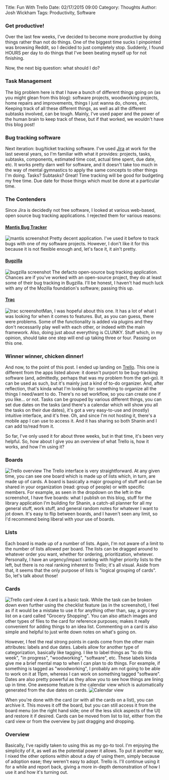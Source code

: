 Title: Fun With Trello
Date: 02/17/2015 09:00
Category: Thoughts
Author: Josh Wickham
Tags: Productivity, Software

### Get productive!
Over the last few weeks, I've decided to become more productive by doing things rather than not do things. One of the
biggest time sucks I pinpointed was browsing Reddit, so I decided to just completely stop. Suddenly, I found HOURS per
day to do things that I've been beating myself up for not finishing.

Now, the next big question: what should I do?

### Task Management
The big problem here is that I have a bunch of different things going on (as you might glean from this blog): software
projects, woodworking projects, home repairs and improvements, things I just wanna do, chores, etc. Keeping track of
all these different things, as well as all the different subtasks involved, can be tough. Mainly, I've used paper and
the power of the human brain to keep track of these, but if that worked, we wouldn't have this blog post!

### Bug tracking software
Next iteration: bug/ticket tracking software. I've used [Jira][jira] at work for the last several years, so I'm familiar with what
it provides: projects, tasks, subtasks, components, estimated time cost, actual time spent, due date, etc. It works
pretty darn well for software, and it doesn't take too much in the way of mental gymnastics to apply the same concepts
to other things I'm doing. Tasks? Subtasks? Great! Time tracking will be good for budgeting my free time. Due date for
those things which must be done at a particular time.

### The Contenders
Since Jira is decidedly not free software, I looked at various web-based, open source bug tracking applications. I 
rejected them for various reasons:

#### [Mantis Bug Tracker][mantis]
![mantis screenshot][mantis_ss]
Pretty decent application. I've used it before to track bugs with one of my software projects. However,
I don't like it for this because it is not flexible enough and, let's face it, it ain't pretty.

#### [Bugzilla][bugzilla]
![bugzilla screenshot][bugzilla_ss]
The defacto open-source bug tracking application. Chances are if you've worked with an open-source project,
they do at least some of their bug tracking in Bugzilla. I'll be honest, I haven't had much luck with
any of the Mozilla foundation's software; passing this up.

#### [Trac][trac]
![trac screenshot][trac_ss]Man, I was hopeful about this one. It has a lot of what I was looking for when it comes to features. But,
as you can guess, there were problems. Some of the functionality is added via plugins and they don't
necessarily play well with each other, or indeed with the main framework. Also, doing just about everything
is CLUNKY. Stuff which, in my opinion, should take one step will end up taking three or four. Passing on
this one.

### Winner winner, chicken dinner!
And now, to the point of this post. I ended up landing on [Trello][trello]. This one is different from the apps listed
above: it doesn't purport to be bug-tracking software (and, admittedly, perhaps that was my problem from the get-go). It can be used as such, but it's mainly just a kind of to-do
organizer. And, after reflection, that's kinda what I'm looking for: something to organize all the things I need/want to
do. There's no set workflow, so you can create one if you like... or not. Tasks can be grouped by various different
things, you can set due dates on the tasks (and there's a calendar which will show you all the tasks on their due dates),
it's got a very easy-to-use and (mostly) intuitive interface, and it's free. Oh, and since I'm not hosting it, there's a
mobile app I can use to access it. And it has sharing so both Shanin and I can add to/read from it.

So far, I've only used it for about three weeks, but in that time, it's been very helpful. So, how about I give you an
overview of what Trello is, how it works, and how I'm using it?

### Boards
![Trello overview][trello_board_selection]
The Trello interface is very straightforward. At any given time, you can see one board which is made up of lists which,
in turn, are made up of cards. A board is basically a major grouping of stuff and can be shared in your organization 
(read: group of people) or with specific members. For example, as seen in the dropdown on the left in the screenshot, I
have five boards:
what I publish on this blog, stuff for the library application I'm building for Shanin, a catch-all planner for all my
general stuff, work stuff, and general random notes for whatever I want to jot down. It's easy to flip between boards,
and I haven't seen any limit, so I'd recommend being liberal with your use of boards.

### Lists
Each board is made up of a number of lists. Again, I'm not aware of a limit to the number of lists allowed per board.
The lists can be dragged around to whatever order you want, whether for ordering, prioritization, whetever. Personally,
I have an urgency/impact ranking with higher priority lists to the left, but there is no real ranking inherent to Trello;
it's all visual. Aside from that, it seems that the only purpose of lists is "logical grouping of cards". So, let's
talk about those!

### Cards
![Trello card view][trello_card_checklist]
A card is a basic task. While the task can be broken down even further using the checklist feature (as in the
screenshot), I feel as if it would be a mistake to use it for anything other than, say, a grocery list on a card called
"Grocery Shopping". You can also attach images and other types of files to the card for reference purposes; makes it
really convenient for adding things to an idea list. Commenting on a card is also simple and helpful to just write down
notes on what's going on.

However, I feel the real strong points in cards come from the other main attributes: labels and due dates. Labels allow
for another type of categorization, basically like tagging. I like to label things as "to do this week", "in progress",
"woodworking", "software", etc. These labels kinda give me a brief mental map to when I can plan to do things. For
example, if something is tagged as "woodworking", I probably am not going to be able to work on it at 11pm, whereas I can
work on something tagged "software". Dates are also pretty powerful as they allow you to see how things are lining up
in time. One awesome feature is the calendar view which is automatically generated from the due dates on cards.
![Calendar view][trello_calendar_view]

When you're done with the card (or with all the cards on a list), you can archive it. This moves it off the board, but
you can still access it from the board menu (on the right hand side; one of the less slick aspects of the UI) and
restore it if desired. Cards can be moved from list to list, either from the card view or from the overview by just
dragging and dropping.

### Overview
Basically, I've rapidly taken to using this as my go-to tool. I'm enjoying the simplicity of it, as well as the potential
power it allows. To put it another way, I nixed the other options within about a day of using them, simply because of
adoption ease; they weren't easy to adopt. Trello is. I'll continue using it for a while and report back, giving a more
in-depth demonstration of how I use it and how it's turning out.
 
[jira]: https://https://www.atlassian.com/software/jira
[mantis]: https://www.mantisbt.org/
[mantis_ss]: {filename}/images/mantiss.jpg
[bugzilla]: https://www.bugzilla.org/
[bugzilla_ss]: {filename}/images/bugzilla.jpg
[trac]: http://trac.edgewall.org/
[trac_ss]: {filename}/images/trac.jpg
[trello]: http://www.trello.com
[trello_overview]: {filename}/images/trello_planned_board.jpg
[trello_board_selection]: {filename}/images/board_selection.jpg
[trello_card_view]: {filename}/images/card_view.jpg
[trello_card_checklist]: {filename}/images/checklist.jpg
[trello_calendar_view]: {filename}/images/calendar_view.jpg